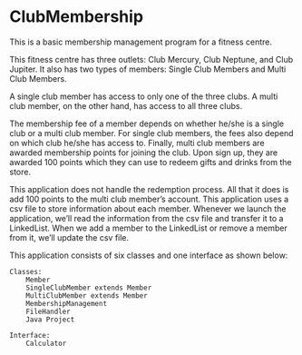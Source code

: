 # ClubMembership

This is a basic membership management program for a fitness centre. 

This fitness centre has three outlets: Club Mercury, Club Neptune, and Club Jupiter.
It also has two types of members: Single Club Members and Multi Club Members.

A single club member has access to only one of the three clubs. 
A multi club member, on the other hand, has access to all three clubs.

The membership fee of a member depends on whether he/she is a single club or a multi club member. 
For single club members, the fees also depend on which club he/she has access to.
Finally, multi club members are awarded membership points for joining the club. 
Upon sign up, they are awarded 100 points which they can use to redeem gifts and drinks from the store. 

This application does not handle the redemption process. All that it does is add 100 points to the multi club member’s account.
This application uses a csv file to store information about each member.
Whenever we launch the application, we’ll read the information from the csv file and transfer it to a LinkedList. 
When we add a member to the LinkedList or remove a member from it, we’ll update the csv file.

This application consists of six classes and one interface as shown below:

	Classes:
		Member
		SingleClubMember extends Member
		MultiClubMember extends Member
		MembershipManagement
		FileHandler
		Java Project

	Interface:
		Calculator
